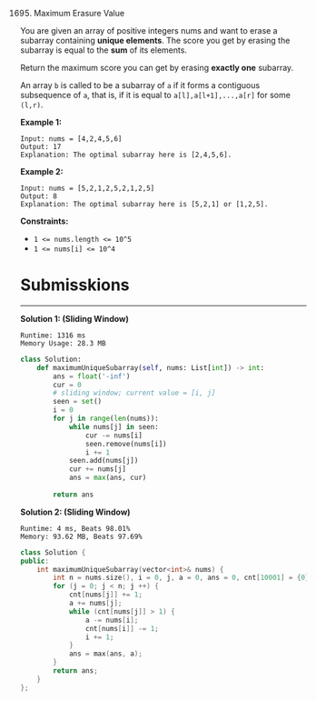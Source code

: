 1695. Maximum Erasure Value

You are given an array of positive integers nums and want to erase a subarray containing **unique elements**. The score you get by erasing the subarray is equal to the **sum** of its elements.

Return the maximum score you can get by erasing **exactly one** subarray.

An array `b` is called to be a subarray of `a` if it forms a contiguous subsequence of `a`, that is, if it is equal to `a[l],a[l+1],...,a[r]` for some `(l,r)`.

 

**Example 1:**
```
Input: nums = [4,2,4,5,6]
Output: 17
Explanation: The optimal subarray here is [2,4,5,6].
```

**Example 2:**
```
Input: nums = [5,2,1,2,5,2,1,2,5]
Output: 8
Explanation: The optimal subarray here is [5,2,1] or [1,2,5].
```

**Constraints:**

* `1 <= nums.length <= 10^5`
* `1 <= nums[i] <= 10^4`

# Submisskions
---
**Solution 1: (Sliding Window)**
```
Runtime: 1316 ms
Memory Usage: 28.3 MB
```
```python
class Solution:
    def maximumUniqueSubarray(self, nums: List[int]) -> int:
        ans = float('-inf')
        cur = 0
        # sliding window; current value = [i, j]
        seen = set()
        i = 0
        for j in range(len(nums)):
            while nums[j] in seen:
                cur -= nums[i]
                seen.remove(nums[i])
                i += 1
            seen.add(nums[j])
            cur += nums[j]
            ans = max(ans, cur)
            
        return ans
```

**Solution 2: (Sliding Window)**
```
Runtime: 4 ms, Beats 98.01%
Memory: 93.62 MB, Beats 97.69%
```
```c++
class Solution {
public:
    int maximumUniqueSubarray(vector<int>& nums) {
        int n = nums.size(), i = 0, j, a = 0, ans = 0, cnt[10001] = {0};
        for (j = 0; j < n; j ++) {
            cnt[nums[j]] += 1;
            a += nums[j];
            while (cnt[nums[j]] > 1) {
                a -= nums[i];
                cnt[nums[i]] -= 1;
                i += 1;
            }
            ans = max(ans, a);
        }
        return ans;
    }
};
```
